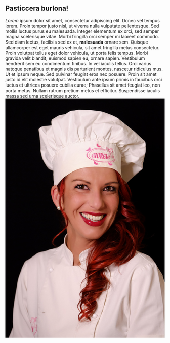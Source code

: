 ## Pasticcera burlona!
*Lorem* ipsum dolor sit amet, consectetur adipiscing elit. Donec vel tempus lorem. Proin tempor justo nisl, ut viverra nulla vulputate pellentesque. Sed mollis luctus purus eu malesuada. Integer elementum ex orci, sed semper magna scelerisque vitae. Morbi fringilla orci semper mi laoreet commodo. Sed diam lectus, facilisis sed ex et, **malesuada** ornare sem. Quisque ullamcorper est eget mauris vehicula, sit amet fringilla metus consectetur. Proin volutpat tellus eget dolor vehicula, ut porta felis tempus. Morbi gravida velit blandit, euismod sapien eu, ornare sapien. Vestibulum hendrerit sem eu condimentum finibus.
In vel iaculis tellus. Orci varius natoque penatibus et magnis dis parturient montes, nascetur ridiculus mus. Ut et ipsum neque. Sed pulvinar feugiat eros nec posuere. Proin sit amet justo id elit molestie volutpat. Vestibulum ante ipsum primis in faucibus orci luctus et ultrices posuere cubilia curae; Phasellus sit amet feugiat leo, non porta metus. Nullam rutrum pretium metus et efficitur. Suspendisse iaculis massa sed urna scelerisque auctor.
![pasticcera burlona](./assets/images/giorgia.jpg)

<!-- ! indica un link che si apre onload -- senza ! esce la scritta nelle [] da cliccare per vedere l'immagine -->